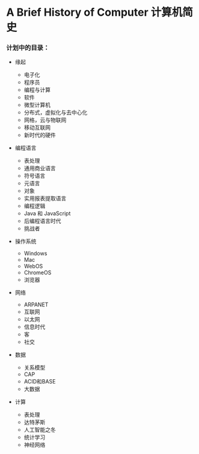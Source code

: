 # A Brief History of Computer 计算机简史

### 计划中的目录：

 - 缘起
   - 电子化
   - 程序员
   - 编程与计算
   - 软件
   - 微型计算机
   - 分布式，虚拟化与去中心化
   - 网格，云与物联网
   - 移动互联网
   - 新时代的硬件

 - 编程语言
   - 表处理
   - 通用商业语言
   - 符号语言
   - 元语言
   - 对象
   - 实用报表提取语言
   - 编程逻辑
   - Java 和 JavaScript
   - 后编程语言时代
   - 挑战者

 - 操作系统
   - Windows
   - Mac
   - WebOS
   - ChromeOS
   - 浏览器

 - 网络
   - ARPANET
   - 互联网
   - 以太网
   - 信息时代
   - 客
   - 社交

 - 数据
   - 关系模型
   - CAP
   - ACID和BASE
   - 大数据

 - 计算
   - 表处理
   - 达特茅斯
   - 人工智能之冬
   - 统计学习
   - 神经网络
